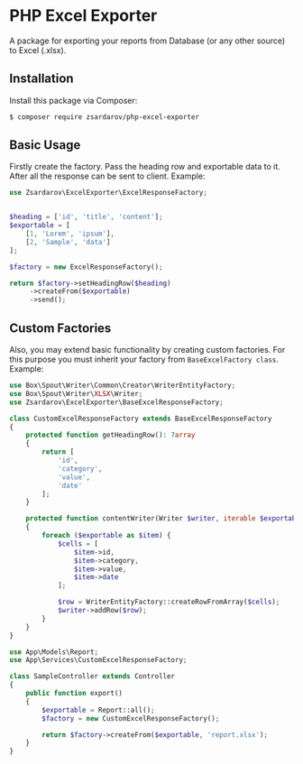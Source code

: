 # PHP Excel Exporter

A package for exporting your reports from Database (or any other source) to Excel (.xlsx). 

## Installation

Install this package via Composer:
```bash
$ composer require zsardarov/php-excel-exporter
```

## Basic Usage

Firstly create the factory. Pass the heading row and exportable data to it. 
After all the response can be sent to client. Example:

```php
use Zsardarov\ExcelExporter\ExcelResponseFactory;


$heading = ['id', 'title', 'content'];
$exportable = [
    [1, 'Lorem', 'ipsum'],
    [2, 'Sample', 'data']
];

$factory = new ExcelResponseFactory();

return $factory->setHeadingRow($heading)
     ->createFrom($exportable)
     ->send();
```

## Custom Factories

Also, you may extend basic functionality by creating custom factories. For this purpose you must inherit your factory from `BaseExcelFactory class`. Example:

```php
use Box\Spout\Writer\Common\Creator\WriterEntityFactory;
use Box\Spout\Writer\XLSX\Writer;
use Zsardarov\ExcelExporter\BaseExcelResponseFactory;

class CustomExcelResponseFactory extends BaseExcelResponseFactory
{
    protected function getHeadingRow(): ?array
    {
        return [
            'id',
            'category',
            'value',
            'date'
        ];
    }

    protected function contentWriter(Writer $writer, iterable $exportable): void
    {
        foreach ($exportable as $item) {
            $cells = [
                $item->id,
                $item->category,
                $item->value,
                $item->date
            ];

            $row = WriterEntityFactory::createRowFromArray($cells);
            $writer->addRow($row);
        }
    }
}
```

```php
use App\Models\Report;
use App\Services\CustomExcelResponseFactory;

class SampleController extends Controller
{
    public function export()
    {
        $exportable = Report::all();
        $factory = new CustomExcelResponseFactory();

        return $factory->createFrom($exportable, 'report.xlsx');
    }
}
```

